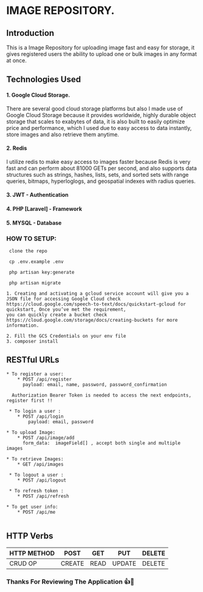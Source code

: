 # IMAGE REPOSITORY.

## Introduction

This is a Image Repository for uploading image fast and easy for storage, it gives registered users the ability to upload one or bulk images in any format at once.


## Technologies Used

#### 1. Google Cloud Storage.

There are several good cloud storage platforms but also I made use of Google Cloud Storage because it provides worldwide, highly durable object storage that scales to exabytes of data, it is also built to easily optimize price and performance, which I used due to easy access to data instantly, store images and also retrieve them anytime.

#### 2. Redis

I utilize redis to make easy access to images faster because Redis is very fast and can perform about 81000 GETs per second, and also supports data structures such as strings, hashes, lists, sets, and sorted sets with range queries, bitmaps, hyperloglogs, and geospatial indexes with radius queries.

#### 3.   JWT - Authentication
#### 4.   PHP [Laravel] - Framework
#### 5.   MYSQL  - Database



### HOW TO SETUP:

```
 clone the repo
```
```
 cp .env.example .env
```
```
 php artisan key:generate
```
```
 php artisan migrate
```
```
1. Creating and activating a gcloud service account will give you a JSON file for accessing Google Cloud check
https://cloud.google.com/speech-to-text/docs/quickstart-gcloud for quickstart, Once you’ve met the requirement,
you can quickly create a bucket check https://cloud.google.com/storage/docs/creating-buckets for more information.

2. Fill the GCS Credentials on your env file
3. composer install
```

## RESTful URLs
```
* To register a user:
    * POST /api/register
      payload: email, name, password, password_confirmation

  Authorization Bearer Token is needed to access the next endpoints,  register first !!

 * To login a user :
    * POST /api/login
        payload: email, password

* To upload Image:
    * POST /api/image/add
      form_data:  imageField[] , accept both single and multiple images

* To retrieve Images:
    * GET /api/images
     
 * To logout a user :
    * POST /api/logout

 * To refresh token :
    * POST /api/refresh
  
* To get user info:
    * POST /api/me
    
```

## HTTP Verbs

| HTTP METHOD | POST            | GET       | PUT         | DELETE |
| ----------- | --------------- | --------- | ----------- | ------ |
| CRUD OP     | CREATE          | READ      | UPDATE      | DELETE |

### Thanks For Reviewing The Application :+1::sparkling_heart:	